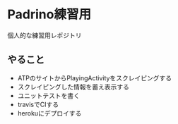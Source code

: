 # Padrino練習用
個人的な練習用レポジトリ

## やること
- ATPのサイトからPlayingActivityをスクレイピングする
- スクレイピングした情報を蓄え表示する
- ユニットテストを書く
- travisでCIする
- herokuにデプロイする
